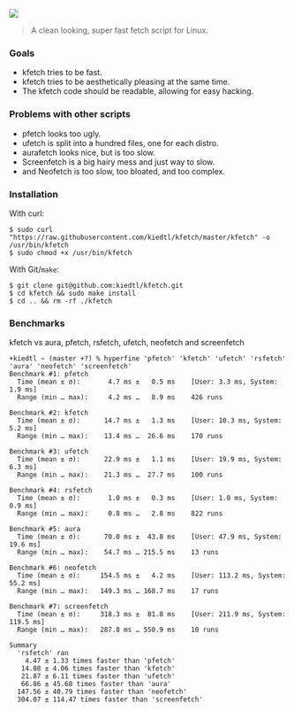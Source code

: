 ![](https://lptstr.github.io/lptstr-images/proj/kfetch/current-edited.jpg)

> A clean looking, super fast fetch script for Linux.

### Goals

+ kfetch tries to be fast.  
+ kfetch tries to be aesthetically pleasing at the same time.  
+ The kfetch code should be readable, allowing for easy hacking.

### Problems with other scripts

+ pfetch looks too ugly.  
+ ufetch is split into a hundred files, one for each distro.  
+ aurafetch looks nice, but is too slow.  
+ Screenfetch is a big hairy mess and just way to slow.  
+ and Neofetch is too slow, too bloated, and too complex.

### Installation
With curl:
```
$ sudo curl "https://raw.githubusercontent.com/kiedtl/kfetch/master/kfetch" -o /usr/bin/kfetch
$ sudo chmod +x /usr/bin/kfetch
```
With Git/`make`:
```
$ git clone git@github.com:kiedtl/kfetch.git
$ cd kfetch && sudo make install
$ cd .. && rm -rf ./kfetch
```

### Benchmarks
kfetch vs aura, pfetch, rsfetch, ufetch, neofetch and screenfetch
```
+kiedtl ~ (master +?) % hyperfine 'pfetch' 'kfetch' 'ufetch' 'rsfetch' 'aura' 'neofetch' 'screenfetch'
Benchmark #1: pfetch
  Time (mean ± σ):       4.7 ms ±   0.5 ms    [User: 3.3 ms, System: 1.9 ms]
  Range (min … max):     4.2 ms …   8.9 ms    426 runs

Benchmark #2: kfetch
  Time (mean ± σ):      14.7 ms ±   1.3 ms    [User: 10.3 ms, System: 5.2 ms]
  Range (min … max):    13.4 ms …  26.6 ms    170 runs

Benchmark #3: ufetch
  Time (mean ± σ):      22.9 ms ±   1.1 ms    [User: 19.9 ms, System: 6.3 ms]
  Range (min … max):    21.3 ms …  27.7 ms    100 runs

Benchmark #4: rsfetch
  Time (mean ± σ):       1.0 ms ±   0.3 ms    [User: 1.0 ms, System: 0.9 ms]
  Range (min … max):     0.8 ms …   2.8 ms    822 runs

Benchmark #5: aura
  Time (mean ± σ):      70.0 ms ±  43.8 ms    [User: 47.9 ms, System: 19.6 ms]
  Range (min … max):    54.7 ms … 215.5 ms    13 runs

Benchmark #6: neofetch
  Time (mean ± σ):     154.5 ms ±   4.2 ms    [User: 113.2 ms, System: 55.2 ms]
  Range (min … max):   149.3 ms … 168.7 ms    17 runs

Benchmark #7: screenfetch
  Time (mean ± σ):     318.3 ms ±  81.8 ms    [User: 211.9 ms, System: 119.5 ms]
  Range (min … max):   287.8 ms … 550.9 ms    10 runs

Summary
  'rsfetch' ran
    4.47 ± 1.33 times faster than 'pfetch'
   14.08 ± 4.06 times faster than 'kfetch'
   21.87 ± 6.11 times faster than 'ufetch'
   66.86 ± 45.68 times faster than 'aura'
  147.56 ± 40.79 times faster than 'neofetch'
  304.07 ± 114.47 times faster than 'screenfetch'

```

